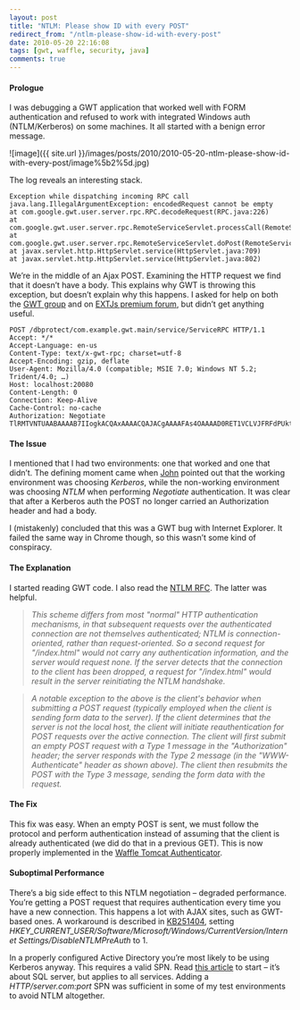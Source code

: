 ```yaml
---
layout: post
title: "NTLM: Please show ID with every POST"
redirect_from: "/ntlm-please-show-id-with-every-post"
date: 2010-05-20 22:16:08
tags: [gwt, waffle, security, java]
comments: true
---
```


#### Prologue

I was debugging a GWT application that worked well with FORM authentication and refused to work with integrated Windows auth (NTLM/Kerberos) on some machines. It all started with a benign error message.

![image]({{ site.url }}/images/posts/2010/2010-05-20-ntlm-please-show-id-with-every-post/image%5b2%5d.jpg)

The log reveals an interesting stack.

```
Exception while dispatching incoming RPC call
java.lang.IllegalArgumentException: encodedRequest cannot be empty
at com.google.gwt.user.server.rpc.RPC.decodeRequest(RPC.java:226)
at com.google.gwt.user.server.rpc.RemoteServiceServlet.processCall(RemoteServiceServlet.java:163)
at com.google.gwt.user.server.rpc.RemoteServiceServlet.doPost(RemoteServiceServlet.java:86)
at javax.servlet.http.HttpServlet.service(HttpServlet.java:709)
at javax.servlet.http.HttpServlet.service(HttpServlet.java:802)
```

We’re in the middle of an Ajax POST. Examining the HTTP request we find that it doesn’t have a body. This explains why GWT is throwing this exception, but doesn’t explain why this happens. I asked for help on both the [GWT group](http://groups.google.com/group/google-web-toolkit/browse_thread/thread/6039401ab4221f7c) and on [EXTJs premium forum](http://www.extjs.com/forum/showthread.php?99321-Exception-while-dispatching-incoming-RPC-call), but didn’t get anything useful.

```
POST /dbprotect/com.example.gwt.main/service/ServiceRPC HTTP/1.1
Accept: */*
Accept-Language: en-us
Content-Type: text/x-gwt-rpc; charset=utf-8
Accept-Encoding: gzip, deflate
User-Agent: Mozilla/4.0 (compatible; MSIE 7.0; Windows NT 5.2; Trident/4.0; …)
Host: localhost:20080
Content-Length: 0
Connection: Keep-Alive
Cache-Control: no-cache
Authorization: Negotiate TlRMTVNTUAABAAAAB7IIogkACQAxAAAACQAJACgAAAAFAs4OAAAAD0RET1VCLVJFRFdPUktHUk9VUA==
```

#### The Issue

I mentioned that I had two environments: one that worked and one that didn’t. The defining moment came when [John](http://blog.johnhite.com/) pointed out that the working environment was choosing _Kerberos_, while the non-working environment was choosing _NTLM_ when performing _Negotiate_ authentication. It was clear that after a Kerberos auth the POST no longer carried an Authorization header and had a body.

I (mistakenly) concluded that this was a GWT bug with Internet Explorer. It failed the same way in Chrome though, so this wasn’t some kind of conspiracy.

#### The Explanation

I started reading GWT code. I also read the [NTLM RFC](http://davenport.sourceforge.net/ntlm.html). The latter was helpful.

> _This scheme differs from most "normal" HTTP authentication mechanisms, in that subsequent requests over the authenticated connection are not themselves authenticated; NTLM is connection-oriented, rather than request-oriented. So a second request for "/index.html" would not carry any authentication information, and the server would request none. If the server detects that the connection to the client has been dropped, a request for "/index.html" would result in the server reinitiating the NTLM handshake._

> _A notable exception to the above is the client's behavior when submitting a POST request (typically employed when the client is sending form data to the server). If the client determines that the server is not the local host, the client will initiate reauthentication for POST requests over the active connection. The client will first submit an empty POST request with a Type 1 message in the "Authorization" header; the server responds with the Type 2 message (in the "WWW-Authenticate" header as shown above). The client then resubmits the POST with the Type 3 message, sending the form data with the request._

#### The Fix

This fix was easy. When an empty POST is sent, we must follow the protocol and perform authentication instead of assuming that the client is already authenticated (we did do that in a previous GET). This is now properly implemented in the [Waffle Tomcat Authenticator](https://github.com/dblock/waffle).

#### Suboptimal Performance

There’s a big side effect to this NTLM negotiation – degraded performance. You’re getting a POST request that requires authentication every time you have a new connection. This happens a lot with AJAX sites, such as GWT-based ones. A workaround is described in [KB251404](http://support.microsoft.com/kb/251404), setting _HKEY_CURRENT_USER/Software/Microsoft/Windows/CurrentVersion/Internet Settings/DisableNTLMPreAuth_ to 1.

In a properly configured Active Directory you’re most likely to be using Kerberos anyway. This requires a valid SPN. Read [this article](http://blogs.msdn.com/sql_protocols/archive/2006/12/02/understanding-kerberos-and-ntlm-authentication-in-sql-server-connections.aspx) to start – it’s about SQL server, but applies to all services. Adding a _HTTP/server.com:port_ SPN was sufficient in some of my test environments to avoid NTLM altogether.

